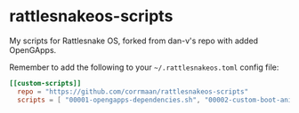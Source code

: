 # rattlesnakeos-scripts
My scripts for Rattlesnake OS, forked from dan-v's repo with added OpenGApps.

Remember to add the following to your `~/.rattlesnakeos.toml` config file:

````toml
[[custom-scripts]]
  repo = "https://github.com/corrmaan/rattlesnakeos-scripts"
  scripts = [ "00001-opengapps-dependencies.sh", "00002-custom-boot-animation.sh", ]
````
